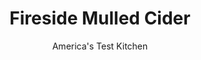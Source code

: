 ---
layout: ../../layouts/MarkdownPostLayout.astro
title: Fireside Mulled Cider
author: America's Test Kitchen
pubDate: 2023-03-15
description: "We wanted a quicker recipe for mulled cider that actually tasted like apples. We found that less is more when it comes to mulling cider."
image_url: https://res.cloudinary.com/hksqkdlah/image/upload/ar_1:1,c_fill,dpr_2.0,f_auto,fl_lossy.progressive.strip_profile,g_faces:auto,q_auto:low,w_344/38202_sfs-mulled-cider-35
tags: ["Beverages"]
calories: 1003
protein: 
carbohydrates: 30
fats: 
fiber: 
ingredients: ["1 , cinnamon stick, broken into pieces","1/2 teaspoon, whole coriander seeds","1/2 teaspoon, black peppercorns","1/4 teaspoon, whole cloves","2 quarts, apple cider","4 strips, orange zest (each about 2 inches long)","1 - 3 tablespoons, light brown sugar or dark brown sugar (to taste)"]
serves: 8
time: ""
instructions: ["Toast spices in large saucepan over medium heat, shaking pan occasionally, until fragrant, 1 to 3 minutes. Add cider, orange zest, and sugar and bring to boil. Reduce heat to low and simmer for 30 minutes, using wide, shallow spoon to skim away foam that rises to surface. Pour cider through fine-mesh strainer lined with coffee filter and discard spices and orange zest. Serve. (Mulled cider can be refrigerated in airtight container for up to one week. Reheat before serving.)"]
nutrition: ["261 mg Potassium","18 mg Phosphorus","28 mg Calcium","13 mg Magnesium","10 mg Sodium","3 mg Vitamin C","26 g Sugars","219 g Water","30 g Carbs","125 kcal Energy","2 g Sugars, added","1003 calories"]
notes: "Use a meat mallet or heavy saucepan to break the cinnamon stick into several pieces."
---